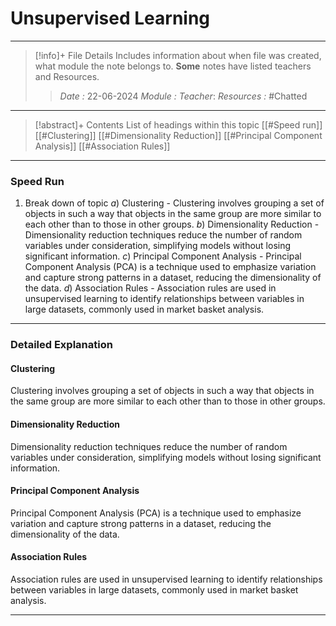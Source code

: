 # Unsupervised Learning
---
> [!info]+ File Details
> Includes information about when file was created, what module the note belongs to. **Some** notes have listed teachers and Resources.
> > *Date :* 22-06-2024
> > *Module :* 
> > *Teacher*: 
> > *Resources :* #Chatted

---
> [!abstract]+ Contents
> List of headings within this topic
> [[#Speed run]]
> [[#Clustering]]
> [[#Dimensionality Reduction]]
> [[#Principal Component Analysis]]
> [[#Association Rules]]
---
### Speed Run

1. Break down of topic
	$a)$ Clustering - Clustering involves grouping a set of objects in such a way that objects in the same group are more similar to each other than to those in other groups.
	$b)$ Dimensionality Reduction - Dimensionality reduction techniques reduce the number of random variables under consideration, simplifying models without losing significant information.
	$c)$ Principal Component Analysis - Principal Component Analysis (PCA) is a technique used to emphasize variation and capture strong patterns in a dataset, reducing the dimensionality of the data.
	$d)$ Association Rules - Association rules are used in unsupervised learning to identify relationships between variables in large datasets, commonly used in market basket analysis.
---

### Detailed Explanation

#### Clustering
Clustering involves grouping a set of objects in such a way that objects in the same group are more similar to each other than to those in other groups.

#### Dimensionality Reduction
Dimensionality reduction techniques reduce the number of random variables under consideration, simplifying models without losing significant information.

#### Principal Component Analysis
Principal Component Analysis (PCA) is a technique used to emphasize variation and capture strong patterns in a dataset, reducing the dimensionality of the data.

#### Association Rules
Association rules are used in unsupervised learning to identify relationships between variables in large datasets, commonly used in market basket analysis.

---